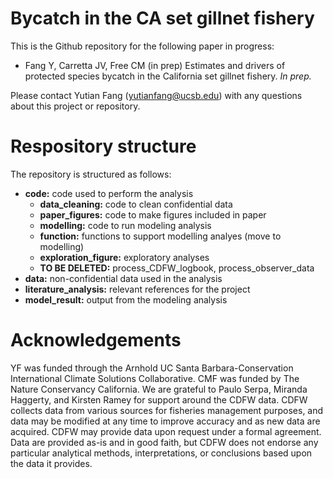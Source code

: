 # Bycatch in the CA set gillnet fishery

This is the Github repository for the following paper in progress:

* Fang Y, Carretta JV, Free CM (in prep) Estimates and drivers of protected species bycatch in the California set gillnet fishery. _In prep._

Please contact Yutian Fang (yutianfang@ucsb.edu) with any questions about this project or repository.

# Respository structure

The repository is structured as follows:

* **code:** code used to perform the analysis
  - **data_cleaning:** code to clean confidential data
  - **paper_figures:** code to make figures included in paper
  - **modelling:** code to run modeling analysis
  - **function:** functions to support modelling analyes (move to modelling)
  - **exploration_figure:** exploratory analyses
  - **TO BE DELETED:** process_CDFW_logbook, process_observer_data
* **data:** non-confidential data used in the analysis
* **literature_analysis:** relevant references for the project
* **model_result:** output from the modeling analysis

# Acknowledgements

YF was funded through the Arnhold UC Santa Barbara-Conservation International Climate Solutions Collaborative. CMF was funded by The Nature Conservancy California. We are grateful to Paulo Serpa, Miranda Haggerty, and Kirsten Ramey for support around the CDFW data. CDFW collects data from various sources for fisheries management purposes, and data may be modified at any time to improve accuracy and as new data are acquired. CDFW may provide data upon request under a formal agreement. Data are provided as-is and in good faith, but CDFW does not endorse any particular analytical methods, interpretations, or conclusions based upon the data it provides. 
